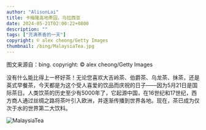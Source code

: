 ```yaml
---
author: "AlisonLai"
title: 卡梅隆高地茶园，马拉西亚
date: 2024-05-21T02:00:22+0800
description: ""
tags: ["充满茶香的一天"]
copyright: © alex cheong/Getty Images
thumbnail: /bing/MalaysiaTea.jpg
---
```

图文来源自：bing.  copyright: © alex cheong/Getty Images

没有什么能比得上一杯好茶！无论您喜欢大吉岭茶、伯爵茶、乌龙茶、抹茶，还是英式早餐茶，今天都是为这个受人喜爱的饮品而庆祝的日子——因为5月21日是国际茶日。人类饮茶的历史至少有5000年了，它起源中国，在16世纪和17世纪，西方商人通过丝绸之路将茶叶引入欧洲，并逐渐传播到世界各地。现在，茶已成为仅次于水的世界第二大饮料。

![MalaysiaTea](/bing/MalaysiaTea.jpg)
